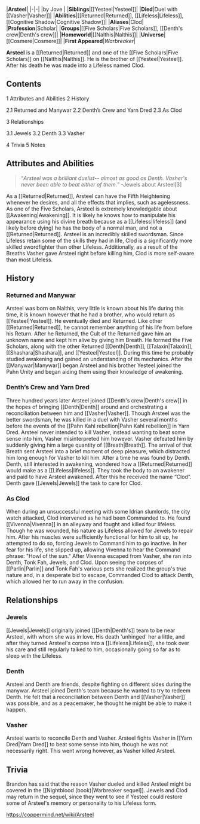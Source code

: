 |**Arsteel**|
|-|-|
|by  Jove |
|**Siblings**|[[Yesteel\|Yesteel]]|
|**Died**|Duel with [[Vasher\|Vasher]]|
|**Abilities**|[[Returned\|Returned]], [[Lifeless\|Lifeless]], [[Cognitive Shadow\|Cognitive Shadow]]|
|**Aliases**|Clod|
|**Profession**|Scholar|
|**Groups**|[[Five Scholars\|Five Scholars]], [[Denth's crew\|Denth's crew]]|
|**Homeworld**|[[Nalthis\|Nalthis]]|
|**Universe**|[[Cosmere\|Cosmere]]|
|**First Appeared**|*Warbreaker*|

**Arsteel** is a [[Returned\|Returned]] and one of the [[Five Scholars\|Five Scholars]] on [[Nalthis\|Nalthis]]. He is the brother of [[Yesteel\|Yesteel]]. After his death he was made into a Lifeless named Clod.

## Contents

1 Attributes and Abilities
2 History

2.1 Returned and Manywar
2.2 Denth’s Crew and Yarn Dred
2.3 As Clod


3 Relationships

3.1 Jewels
3.2 Denth
3.3 Vasher


4 Trivia
5 Notes


## Attributes and Abilities
>“*Arsteel was a brilliant duelist-- almost as good as Denth. Vasher's never been able to beat either of them.*”
\-Jewels about Arsteel[3]


As a [[Returned\|Returned]], Arsteel can have the Fifth Heightening whenever he desires, and all the effects that implies, such as agelessness.
As one of the Five Scholars, Arsteel is extremely knowledgable about [[Awakening\|Awakening]]. It is likely he knows how to manipulate his appearance using his divine breath because as a [[Lifeless\|lifeless]] (and likely before dying) he has the body of a normal man, and not a [[Returned\|Returned]].
Arsteel is an incredibly skilled swordsman. Since Lifeless retain some of the skills they had in life, Clod is a significantly more skilled swordfighter than other Lifeless. Additionally, as a result of the Breaths Vasher gave Arsteel right before killing him, Clod is more self-aware than most Lifeless.

## History
### Returned and Manywar
Arsteel was born on Nalthis, very little is known about his life during this time, it is known however that he had a brother, who would return as [[Yesteel\|Yesteel]]. He eventually died and Returned. Like other [[Returned\|Returned]], he cannot remember anything of his life from before his Return. After he Returned, the Cult of the Returned gave him an unknown name and kept him alive by giving him Breath.
He formed the Five Scholars, along with the other Returned [[Denth\|Denth]], [[Talaxin\|Talaxin]], [[Shashara\|Shashara]], and [[Yesteel\|Yesteel]]. During this time he probably studied awakening and gained an understanding of its mechanics.
After the [[Manywar\|Manywar]] began Arsteel and his brother Yesteel joined the Pahn Unity and began aiding them using their knowledge of awakening.

### Denth’s Crew and Yarn Dred
Three hundred years later Arsteel joined [[Denth's crew\|Denth's crew]] in the hopes of bringing [[Denth\|Denth]] around and orchestrating a reconciliation between him and [[Vasher\|Vasher]].
Though Arsteel was the better swordsman, he was killed in a duel with Vasher several months before the events of the [[Pahn Kahl rebellion\|Pahn Kahl rebellion]] in Yarn Dred. Arsteel never intended to kill Vasher, instead wanting to beat some sense into him, Vasher misinterpreted him however. Vasher defeated him by suddenly giving him a large quantity of [[Breath\|Breath]]. The arrival of that Breath sent Arsteel into a brief moment of deep pleasure, which distracted him long enough for Vasher to kill him.
After a time he was found by Denth. Denth, still interested in awakening, wondered how a [[Returned\|Returned]] would make as a [[Lifeless\|lifeless]]. They took the body to an awakener and paid to have Arsteel awakened. After this he received the name “Clod”. Denth gave [[Jewels\|Jewels]] the task to care for Clod.

### As Clod
When during an unsuccessful meeting with some Idrian slumlords, the city watch attacked, Clod intervened as he had been Commanded to. He found [[Vivenna\|Vivenna]] in an alleyway and fought and killed four lifeless. Though he was wounded, his nature as Lifeless allowed for Jewels to repair him. After his muscles were sufficiently functional for him to sit up, he attempted to do so, forcing Jewels to Command him to go inactive. In her fear for his life, she slipped up, allowing Vivenna to hear the Command phrase: "Howl of the sun."
After Vivenna escaped from Vasher, she ran into Denth, Tonk Fah, Jewels, and Clod. Upon seeing the corpses of [[Parlin\|Parlin]] and Tonk Fah's various pets she realized the group's true nature and, in a desperate bid to escape, Commanded Clod to attack Denth, which allowed her to run away in the confusion.

## Relationships
### Jewels
[[Jewels\|Jewels]] originally joined [[Denth\|Denth's]] team to be near Arsteel, with whom she was in love. His death 'unhinged' her a little, and after they turned Arsteel's corpse into a [[Lifeless\|Lifeless]], she took over his care and still regularly talked to him, occasionally going so far as to sleep with the Lifeless.

### Denth
Arsteel and Denth are friends, despite fighting on different sides during the manywar. Arsteel joined Denth's team because he wanted to try to redeem Denth. He felt that a reconciliation between Denth and [[Vasher\|Vasher]] was possible, and as a peacemaker, he thought he might be able to make it happen.

### Vasher
Arsteel wants to reconcile Denth and Vasher. Arsteel fights Vasher in [[Yarn Dred\|Yarn Dred]] to beat some sense into him, though he was not necessarily right. This went wrong however, as Vasher killed Arsteel.

## Trivia
Brandon has said that the reason Vasher dueled and killed Arsteel might be covered in the [[Nightblood (book)\|Warbreaker sequel]].
Jewels and Clod may return in the sequel, since they went to see if Yesteel could restore some of Arsteel's memory or personality to his Lifeless form.


https://coppermind.net/wiki/Arsteel